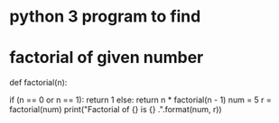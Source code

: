 # python 3 program to find
# factorial of given number
def factorial(n):

  if (n == 0 or n == 1):
    return 1
  else:
    return n * factorial(n - 1)
  num = 5
  r = factorial(num)
  print("Factorial of {} is {} .".format(num, r))
